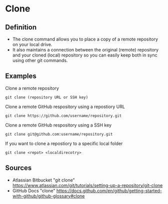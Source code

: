 # Clone

## Definition

* The clone command allows you to place a copy of a remote repository on your local drive.
* It also maintains a connection between the original (remote) repository and your cloned (local) repository so you can easily keep both in sync using other git commands.  

## Examples

Clone a remote repository
```
git clone (repository URL or SSH key)
```

Clone a remote GitHub respository using a repostiory URL
```
git clone https://github.com/username/repository.git
```

Clone a remote GitHub respository using a SSH key
```
git clone git@github.com:username/repository.git
```

If you want to clone a repostiory to a specific local folder
```
git clone <repot> <localdirecotry>
```

## Sources
* Atlassian Bitbucket "git clone" https://www.atlassian.com/git/tutorials/setting-up-a-repository/git-clone
* GitHub Docs "clone" https://docs.github.com/en/github/getting-started-with-github/github-glossary#clone

